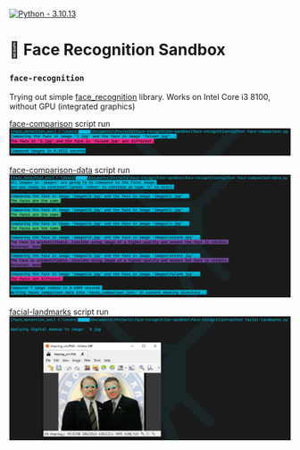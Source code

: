 [![Python - 3.10.13](https://img.shields.io/badge/Python-3.10.13-f4d159)](https://www.python.org/downloads/release/python-31013/)

# 🐸 Face Recognition Sandbox

### `face-recognition`

Trying out simple [face_recognition](https://pypi.org/project/face-recognition/) library. Works on Intel Core i3 8100, without GPU (integrated graphics)

[face-comparison](face-recognition/face-comparison-data.py) script run <img width="1000" src="face-recognition/script-exec-examples/example-face-comparison.png"/>

[face-comparison-data](face-recognition/face-comparison-data.py) script run <img width="1000" src="face-recognition/script-exec-examples/example-face-comparison-data.png"/>

[facial-landmarks](face-recognition/facial-landmarks.py) script run <img width="1000" src="face-recognition/script-exec-examples/example-facial-landmarks.png"/>
